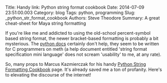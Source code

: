 Title: Handy link: Python string format cookbook
Date: 2014-07-09 23:51:00.003
Category: blog
Tags: python, programming
Slug: _python_str_format_cookbook
Authors: Steve Theodore
Summary: A great cheat-sheet for Maya string formatting

If you're like me and addicted to using the old-school percent-symbol based string format, the newer bracket-based formatting is probably a bit mysterious. The [python docs](https://docs.python.org/2/library/string.html#format-specification-mini-language) certainly don't help, they seem to be written for C programmers on meth (a help document entitled 'string format specification mini language' does not scream 'usability' to me, at any rate).  
  
So, many props to Marcus Kazmierczak for his handy [Python String Formatting Cookbook](http://mkaz.com/2012/10/10/python-string-format/) page. It's already saved me a ton of profanity. Here's to elevating the discourse of the internet!

